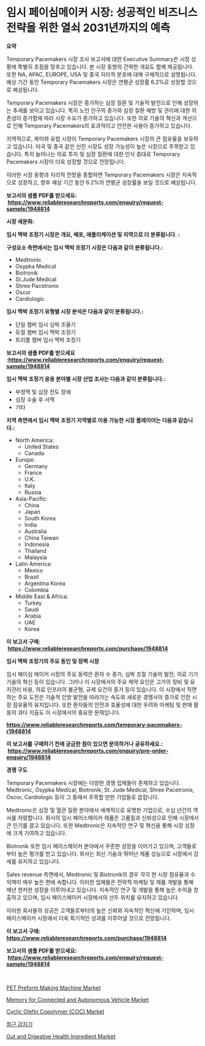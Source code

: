 <p><h1>임시 페이심메이커 시장: 성공적인 비즈니스 전략을 위한 열쇠 2031년까지의 예측</h1></p><p><strong>요약</strong></p>
<p><p>Temporary Pacemakers 시장 조사 보고서에 대한 Executive Summary은 시장 상황에 특별히 초점을 맞추고 있습니다. 본 시장 동향의 간략한 개요도 함께 제공됩니다. 또한 NA, APAC, EUROPE, USA 및 중국 지리적 분포에 대해 구체적으로 설명됩니다. 예상 기간 동안 Temporary Pacemakers 시장은 연평균 성장률 6.2%로 성장할 것으로 예상됩니다.</p><p>Temporary Pacemakers 시장은 증가하는 심장 질환 및 기술적 발전으로 인해 성장하는 추세를 보이고 있습니다. 특히 노인 인구의 증가와 심장 질환 예방 및 관리에 대한 의존성이 증가함에 따라 시장 수요가 증가하고 있습니다. 또한 의료 기술의 혁신과 개선으로 인해 Temporary Pacemakers의 효과적이고 안전한 사용이 증가하고 있습니다.</p><p>지역적으로, 북미와 유럽 시장이 Temporary Pacemakers 시장의 큰 점유율을 보유하고 있습니다. 미국 및 중국 같은 신진 시장도 성장 가능성이 높은 시장으로 주목받고 있습니다. 특히 늘어나는 의료 투자 및 심장 질환에 대한 인식 증대로 Temporary Pacemakers 시장이 더욱 성장할 것으로 전망됩니다.</p><p>이러한 시장 동향과 지리적 전망을 종합하면 Temporary Pacemakers 시장은 지속적으로 성장하고, 향후 예상 기간 동안 6.2%의 연평균 성장률을 보일 것으로 예상됩니다.</p></p>
<p><strong>보고서의 샘플 PDF를 받으세요: &nbsp;<a href="https://www.reliableresearchreports.com/enquiry/request-sample/1948814">https://www.reliableresearchreports.com/enquiry/request-sample/1948814</a></strong></p>
<p><strong>시장 세분화:</strong></p>
<p><strong> 임시 맥박 조정기 시장은 개요, 배포, 애플리케이션 및 지역으로 더 분류됩니다. :</strong></p>
<p><strong>구성요소 측면에서는 임시 맥박 조정기 시장은 다음과 같이 분류됩니다.:</strong></p>
<p><ul><li>Medtronic</li><li>Osypka Medical</li><li>Biotronik</li><li>St.Jude Medical</li><li>Shree Pacetronix</li><li>Oscor</li><li>Cardiologic</li></ul></p>
<p><strong> 임시 맥박 조정기 유형별 시장 분석은 다음과 같이 분류됩니다.:</strong></p>
<p><ul><li>단일 챔버 임시 심박 조율기</li><li>듀얼 챔버 임시 맥박 조정기</li><li>트리플 챔버 임시 맥박 조정기</li></ul></p>
<p><strong>보고서의 샘플 PDF를 받으세요 :<a href="https://www.reliableresearchreports.com/enquiry/request-sample/1948814">https://www.reliableresearchreports.com/enquiry/request-sample/1948814</a></strong></p>
<p><strong> 임시 맥박 조정기 응용 분야별 시장 산업 조사는 다음과 같이 분류됩니다.:</strong></p>
<p><ul><li>부정맥 및 심장 전도 장애</li><li>심장 수술 후 서맥</li><li>기타</li></ul></p>
<p><strong>지역 측면에서 임시 맥박 조정기 지역별로 이용 가능한 시장 플레이어는 다음과 같습니다.:</strong></p>
<p><ul>
    <li>
        North America:
        <ul>
            <li>United States</li>
            <li>Canada</li>
        </ul>
    </li>
    <li>
        Europe:
        <ul>
            <li>Germany</li>
            <li>France</li>
            <li>U.K.</li>
            <li>Italy</li>
            <li>Russia</li>
        </ul>
    </li>
    <li>
        Asia-Pacific:
        <ul>
            <li>China</li>
            <li>Japan</li>
            <li>South Korea</li>
            <li>India</li>
            <li>Australia</li>
            <li>China Taiwan</li>
            <li>Indonesia</li>
            <li>Thailand</li>
            <li>Malaysia</li>
        </ul>
    </li>
    <li>
        Latin America:
        <ul>
            <li>Mexico</li>
            <li>Brazil</li>
            <li>Argentina Korea</li>
            <li>Colombia</li>
        </ul>
    </li>
    <li>
        Middle East & Africa:
        <ul>
            <li>Turkey</li>
            <li>Saudi</li>
            <li>Arabia</li>
            <li>UAE</li>
            <li>Korea</li>
        </ul>
    </li>
    </ul></p>
<p><strong>이 보고서 구매: &nbsp;<a href="https://www.reliableresearchreports.com/purchase/1948814">https://www.reliableresearchreports.com/purchase/1948814</a></strong></p>
<p><strong>임시 맥박 조정기의 주요 동인 및 장벽 시장</strong></p>
<p><p>임시 페이심 메이커 시장의 주요 동력은 환자 수 증가, 심박 조절 기술의 발전, 의료 기기 기술의 혁신 등이 있습니다. 그러나 이 시장에서의 주요 제약 요인은 고가의 장비 및 유지관리 비용, 의료 인프라의 불균형, 규제 요건의 증가 등이 있습니다. 이 시장에서 직면하는 주요 도전은 기술적 인방 발전을 따라가는 속도와 새로운 경쟁사의 증가로 인한 시장 점유율의 유지입니다. 또한 환자들의 안전과 효율성에 대한 우려와 마케팅 및 판매 활동의 과다 지출도 이 시장에서의 중요한 문제입니다.</p></p>
<p><strong><a href="https://www.reliableresearchreports.com/temporary-pacemakers-r1948814">https://www.reliableresearchreports.com/temporary-pacemakers-r1948814</a></strong></p>
<p><strong>이 보고서를 구매하기 전에 궁금한 점이 있으면 문의하거나 공유하세요.: &nbsp;<a href="https://www.reliableresearchreports.com/enquiry/pre-order-enquiry/1948814">https://www.reliableresearchreports.com/enquiry/pre-order-enquiry/1948814</a></strong></p>
<p><strong>경쟁 구도</strong></p>
<p><p>Temporary Pacemakers 시장에는 다양한 경쟁 업체들이 존재하고 있습니다. Medtronic, Osypka Medical, Biotronik, St. Jude Medical, Shree Pacetronix, Oscor, Cardiologic 등이 그 중에서 주목할 만한 기업들로 꼽힙니다. </p><p>Medtronic은 심장 및 혈관 질환 분야에서 세계적으로 유명한 기업으로, 수십 년간의 역사를 자랑합니다. 회사의 임시 페이스메이커 제품은 고품질과 신뢰성으로 인해 시장에서 큰 인기를 끌고 있습니다. 또한 Medtronic은 지속적인 연구 및 혁신을 통해 시장 성장에 크게 기여하고 있습니다.</p><p>Biotronik 또한 임시 페이스메이커 분야에서 꾸준한 성장을 이어가고 있으며, 고객들로부터 높은 평가를 받고 있습니다. 회사는 최신 기술과 뛰어난 제품 성능으로 시장에서 강세를 유지하고 있습니다.</p><p>Sales revenue 측면에서, Medtronic 및 Biotronik의 경우 각각 현 시장 점유율과 수익액이 매우 높은 편에 속합니다. 이러한 업체들은 전략적 마케팅 및 제품 개발을 통해 매년 현저한 성장을 이루어내고 있습니다. 지속적인 연구 및 개발을 통해 높은 수익을 창출하고 있으며, 임시 페이스메이커 시장에서의 선두 위치를 유지하고 있습니다. </p><p>이러한 회사들의 성공은 고객들로부터의 높은 신뢰와 지속적인 혁신에 기인하며, 임시 페이스메이커 시장에서 더욱 획기적인 성과를 이루어낼 것으로 전망됩니다.</p></p>
<p><strong>이 보고서 구매: &nbsp; <a href="https://www.reliableresearchreports.com/purchase/1948814">https://www.reliableresearchreports.com/purchase/1948814</a></strong></p>
<p><strong>보고서의 샘플 PDF를 받으세요: &nbsp;<a href="https://www.reliableresearchreports.com/enquiry/request-sample/1948814">https://www.reliableresearchreports.com/enquiry/request-sample/1948814</a></strong><strong></strong></p>
<p>&nbsp;</p>
<p><p><a href="https://github.com/CliffMedina6/Market-Research-Report-List-4/blob/main/pet-preform-making-machine-market.md">PET Preform Making Machine Market</a></p><p><a href="https://www.linkedin.com/pulse/memory-connected-autonomous-vehicle-market-provides-detailed-segmentation-ep0we?trackingId=6O%2BBLUWeNEILv9PhBzPrhw%3D%3D">Memory for Connected and Autonomous Vehicle Market</a></p><p><a href="https://boundless-drawbridge-702.notion.site/Cyclic-Olefin-Copolymer-COC-Market-Outlook-Industry-Overview-and-Forecast-2024-to-2031-8a98d901ded94312beae1234206022e8">Cyclic Olefin Copolymer (COC) Market</a></p><p><a href="https://medium.com/@conormarvin1936/%EA%B0%95%EC%B2%A0-%EC%B2%A0%EA%B7%BC-%ED%83%90%EC%A7%80%EA%B8%B0-%EC%8B%9C%EC%9E%A5-%EC%A7%80%ED%91%9C-%ED%95%B4%EB%8F%85-%EC%8B%9C%EC%9E%A5-%EC%A0%90%EC%9C%A0%EC%9C%A8-%ED%8A%B8%EB%A0%8C%EB%93%9C-%EB%B0%8F-%EC%84%B1%EC%9E%A5-%ED%8C%A8%ED%84%B4-be90a687dc71">철근 감지기</a></p><p><a href="https://www.linkedin.com/pulse/gut-digestive-health-ingredient-market-goal-estimating-size-future-xyqqe?trackingId=Iw41N6%2Fv6pKfrJFEit7RHA%3D%3D">Gut and Digestive Health Ingredient Market</a></p></p>
